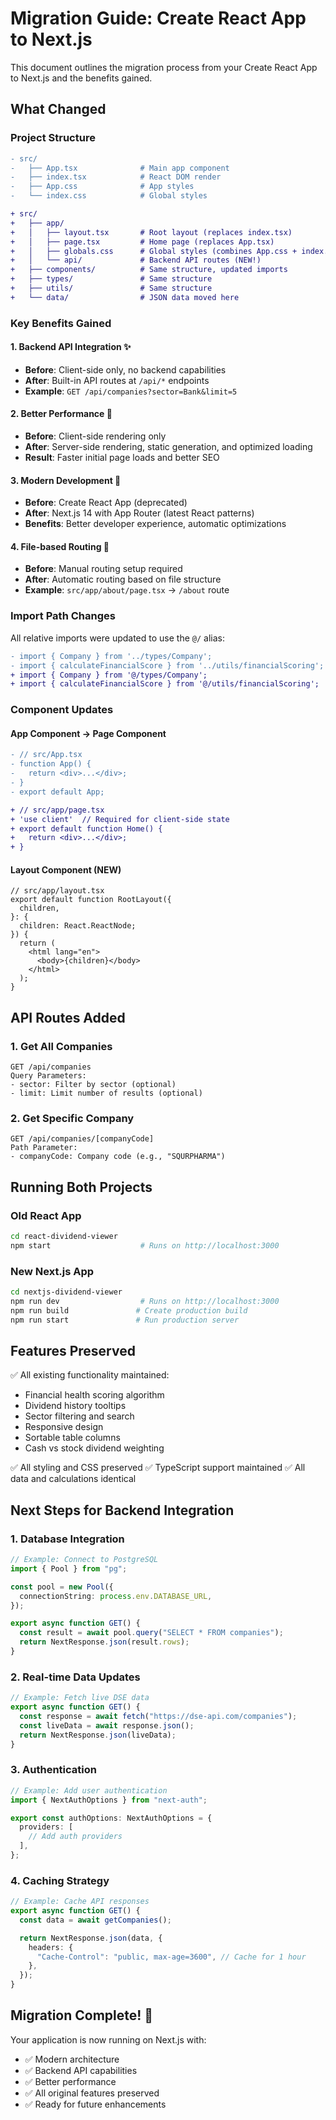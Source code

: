 # Migration Guide: Create React App to Next.js

This document outlines the migration process from your Create React App to Next.js and the benefits gained.

## What Changed

### Project Structure

```diff
- src/
-   ├── App.tsx              # Main app component
-   ├── index.tsx            # React DOM render
-   ├── App.css              # App styles
-   └── index.css            # Global styles

+ src/
+   ├── app/
+   │   ├── layout.tsx       # Root layout (replaces index.tsx)
+   │   ├── page.tsx         # Home page (replaces App.tsx)
+   │   ├── globals.css      # Global styles (combines App.css + index.css)
+   │   └── api/             # Backend API routes (NEW!)
+   ├── components/          # Same structure, updated imports
+   ├── types/               # Same structure
+   ├── utils/               # Same structure
+   └── data/                # JSON data moved here
```

### Key Benefits Gained

#### 1. **Backend API Integration** ✨

- **Before**: Client-side only, no backend capabilities
- **After**: Built-in API routes at `/api/*` endpoints
- **Example**: `GET /api/companies?sector=Bank&limit=5`

#### 2. **Better Performance** 🚀

- **Before**: Client-side rendering only
- **After**: Server-side rendering, static generation, and optimized loading
- **Result**: Faster initial page loads and better SEO

#### 3. **Modern Development** 🔧

- **Before**: Create React App (deprecated)
- **After**: Next.js 14 with App Router (latest React patterns)
- **Benefits**: Better developer experience, automatic optimizations

#### 4. **File-based Routing** 📁

- **Before**: Manual routing setup required
- **After**: Automatic routing based on file structure
- **Example**: `src/app/about/page.tsx` → `/about` route

### Import Path Changes

All relative imports were updated to use the `@/` alias:

```diff
- import { Company } from '../types/Company';
- import { calculateFinancialScore } from '../utils/financialScoring';
+ import { Company } from '@/types/Company';
+ import { calculateFinancialScore } from '@/utils/financialScoring';
```

### Component Updates

#### App Component → Page Component

```diff
- // src/App.tsx
- function App() {
-   return <div>...</div>;
- }
- export default App;

+ // src/app/page.tsx
+ 'use client'  // Required for client-side state
+ export default function Home() {
+   return <div>...</div>;
+ }
```

#### Layout Component (NEW)

```tsx
// src/app/layout.tsx
export default function RootLayout({
  children,
}: {
  children: React.ReactNode;
}) {
  return (
    <html lang="en">
      <body>{children}</body>
    </html>
  );
}
```

## API Routes Added

### 1. Get All Companies

```
GET /api/companies
Query Parameters:
- sector: Filter by sector (optional)
- limit: Limit number of results (optional)
```

### 2. Get Specific Company

```
GET /api/companies/[companyCode]
Path Parameter:
- companyCode: Company code (e.g., "SQURPHARMA")
```

## Running Both Projects

### Old React App

```bash
cd react-dividend-viewer
npm start                    # Runs on http://localhost:3000
```

### New Next.js App

```bash
cd nextjs-dividend-viewer
npm run dev                  # Runs on http://localhost:3000
npm run build               # Create production build
npm run start               # Run production server
```

## Features Preserved

✅ All existing functionality maintained:

- Financial health scoring algorithm
- Dividend history tooltips
- Sector filtering and search
- Responsive design
- Sortable table columns
- Cash vs stock dividend weighting

✅ All styling and CSS preserved
✅ TypeScript support maintained
✅ All data and calculations identical

## Next Steps for Backend Integration

### 1. Database Integration

```typescript
// Example: Connect to PostgreSQL
import { Pool } from "pg";

const pool = new Pool({
  connectionString: process.env.DATABASE_URL,
});

export async function GET() {
  const result = await pool.query("SELECT * FROM companies");
  return NextResponse.json(result.rows);
}
```

### 2. Real-time Data Updates

```typescript
// Example: Fetch live DSE data
export async function GET() {
  const response = await fetch("https://dse-api.com/companies");
  const liveData = await response.json();
  return NextResponse.json(liveData);
}
```

### 3. Authentication

```typescript
// Example: Add user authentication
import { NextAuthOptions } from "next-auth";

export const authOptions: NextAuthOptions = {
  providers: [
    // Add auth providers
  ],
};
```

### 4. Caching Strategy

```typescript
// Example: Cache API responses
export async function GET() {
  const data = await getCompanies();

  return NextResponse.json(data, {
    headers: {
      "Cache-Control": "public, max-age=3600", // Cache for 1 hour
    },
  });
}
```

## Migration Complete! 🎉

Your application is now running on Next.js with:

- ✅ Modern architecture
- ✅ Backend API capabilities
- ✅ Better performance
- ✅ All original features preserved
- ✅ Ready for future enhancements
